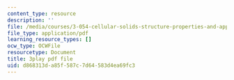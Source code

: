```yaml
---
content_type: resource
description: ''
file: /media/courses/3-054-cellular-solids-structure-properties-and-applications-spring-2015/d868313da85f587c7d64583d4ea69fc3_WiFahA1iAv4.pdf
file_type: application/pdf
learning_resource_types: []
ocw_type: OCWFile
resourcetype: Document
title: 3play pdf file
uid: d868313d-a85f-587c-7d64-583d4ea69fc3
---
```

